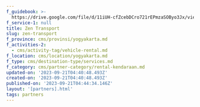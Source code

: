 ```yaml
---
f_guidebook: >-
  https://drive.google.com/file/d/11iUH-cfZcebDCro721rEPmzaSOByo3Jx/view?usp=drive_link
f_service-1: null
title: Zen Transport
slug: zen-transport
f_province: cms/provinsi/yogyakarta.md
f_activities-2:
  - cms/activity-tag/vehicle-rental.md
f_location: cms/location/yogyakarta.md
f_type: cms/destination-type/services.md
f_category: cms/partner-category/rental-kendaraan.md
updated-on: '2023-09-21T04:40:48.493Z'
created-on: '2023-09-21T04:40:48.493Z'
published-on: '2023-09-21T04:44:34.146Z'
layout: '[partners].html'
tags: partners
---
```



